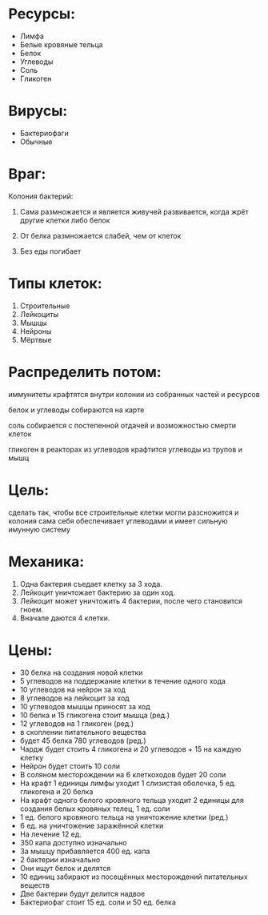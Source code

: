# Ресурсы:
* Лимфа
* Белые кровяные тельца
* Белок
* Углеводы
* Соль
* Гликоген

# Вирусы:
* Бактериофаги
* Обычные

# Враг:
Колония бактерий:

1. Сама размножается и является живучей развивается, когда жрёт другие клетки либо белок

2. От белка размножается слабей, чем от клеток
3. Без еды погибает

# Типы клеток:
1. Строительные
2. Лейкоциты
3. Мышцы
4. Нейроны
5. Мёртвые

# Распределить потом:
иммунитеты крафтятся внутри колонии из собранных частей и ресурсов

белок и углеводы собираются на карте

соль собирается с постепенной отдачей и возможностью смерти клеток

гликоген в реакторах из углеводов крафтится
углеводы из трупов и мышц



# Цель:
сделать так, чтобы все строительные клетки могли разсножится
и
колония сама себя обеспечивает
углеводами
и имеет сильную имунную систему

# Механика:
1. Одна бактерия съедает клетку за 3 хода.
2. Лейкоцит уничтожает бактерию за один ход.
3. Лейкоцит может уничтожить 4 бактерии, после чего становится гноем.
4. Вначале даются 4 клетки.


# Цены:
* 30 белка на создания новой клетки
* 5 углеводов на поддержание клетки в течение одного хода
* 10 углеводов на нейрон за ход
* 8 углеводов на лейкоцит за ход
* 10 углеводов мышцы приносят за ход
* 10 белка и 15 гликогена стоит мышца (ред.)
* 12 углеводов на 1 гликоген (ред.)
* в скоплении питательного вещества
* будет 45 белка 780 углеводов (ред.)
* Чардж будет стоить 4 гликогена и 20 углеводов + 15 на каждую клетку
* Нейрон будет стоить 10 соли
* В соляном месторождении на 6 клеткоходов будет 20 соли
* На крафт 1 единицы лимфы уходит 1 слизистая оболочка, 5 ед. гликогена и 20 белка
* На крафт одного белого кровяного тельца уходит 2 единицы для создания белых кровяных телец, 1 ед. соли
* 1 ед. белого кровяного тельца на уничтожение клетки (ред.)
* 6 ед. на уничтожение заражённой клетки
* На лечение 12 ед.
* 350 капа доступно изначально
* За мышцу прибавляется 400 ед. капа
* 2 бактерии изначально
* Они ищут белок и делятся
* 10 единиц забирают из посещённых месторождений питательных веществ
* Две бактерии будут делится надвое
* Бактериофаг стоит 15 ед. соли и 50 ед. белка
